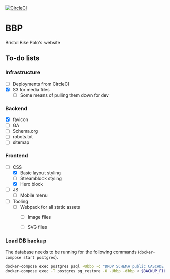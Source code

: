 [![CircleCI](https://circleci.com/gh/bcdickinson/bbp.svg?style=svg&circle-token=33a0f73e51a4a9cf976a97afe081a2b288cacceb)](https://circleci.com/gh/bcdickinson/bbp)

# BBP
Bristol Bike Polo's website


## To-do lists

### Infrastructure
- [ ] Deployments from CircleCI
- [x] S3 for media files
  - [ ] Some means of pulling them down for dev

### Backend
- [x] favicon
- [ ] GA
- [ ] Schema.org
- [ ] robots.txt
- [ ] sitemap

### Frontend
- [ ] CSS
  - [x] Basic layout styling
  - [ ] Streamblock styling
  - [x] Hero block
- [ ] JS
  - [ ] Mobile menu
- [ ] Tooling
  - [ ] Webpack for all static assets
    - [ ] Image files
    - [ ] SVG files


### Load DB backup

The database needs to be running for the following commands (`docker-compose start postgres`).
```sh
docker-compose exec postgres psql -Ubbp -c "DROP SCHEMA public CASCADE;"
docker-compose exec -T postgres pg_restore -O -Ubbp -dbbp < $BACKUP_FILE
```
